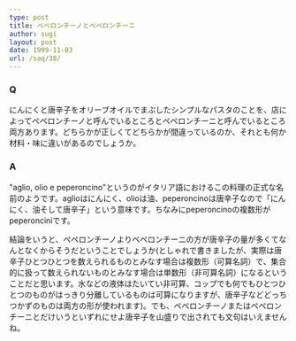 ```yaml
---
type: post
title: ペペロンチーノとペペロンチーニ
author: sugi
layout: post
date: 1999-11-03
url: /saq/38/
---
```

### Q

にんにくと唐辛子をオリーブオイルでまぶしたシンプルなパスタのことを、店によってぺペロンチーノと呼んでいるところとペペロンチーニと呼んでいるところ両方あります。どちらかが正しくてどちらかが間違っているのか、それとも何か材料・味に違いがあるのでしょうか。

### A

"aglio, olio e peperoncino"というのがイタリア語におけるこの料理の正式な名前のようです。aglioはにんにく、olioは油、peperoncinoは唐辛子なので「にんにく、油そして唐辛子」という意味です。ちなみにpeperoncinoの複数形がpeperonciniです。

結論をいうと、ぺペロンチーノよりペペロンチーニの方が唐辛子の量が多くてなんとなくからそうだということでしょうか(としゃれで書きましたが、実際は唐辛子ひとつひとつを数えられるものとみなす場合は複数形（可算名詞）で、集合的に扱って数えられないものとみなす場合は単数形（非可算名詞）になるということだと思います。水などの液体はたいてい非可算、コップでも何でもひとつひとつのものがはっきり分離しているものは可算になりますが、唐辛子などどっちつかずのものは両方の形が使われます)。でも、ペペロンチーノまたはペペロンチーニとだけいうといずれにせよ唐辛子を山盛りで出されても文句はいえませんね。

